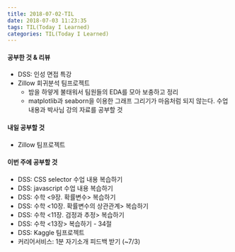 ```yaml
---
title: 2018-07-02-TIL
date: 2018-07-03 11:23:35
tags: TIL(Today I Learned)
categories: TIL(Today I Learned)
---
```


#### 공부한 것 & 리뷰
- DSS: 인성 면접 특강
- Zillow 회귀분석 팀프로젝트
	- 밤을 하얗게 불태워서 팀원들의 EDA를 모아 보충하고 정리
	- matplotlib과 seaborn을 이용한 그래프 그리기가 마음처럼 되지 않는다. 수업 내용과 박사님 강의 자료를 공부할 것   

#### 내일 공부할 것
- Zillow 팀프로젝트



#### 이번 주에 공부할 것
- DSS: CSS selector 수업 내용 복습하기
- DSS: javascript 수업 내용 복습하기
- DSS: 수학 <9장. 확률변수> 복습하기
- DSS: 수학 <10장. 확률변수의 상관관계> 복습하기
- DSS: 수학 <11장. 검정과 추정> 복습하기
- DSS: 수학 <13장> 복습하기 - 34절
- DSS: Kaggle 팀프로젝트
- 커리어서비스: 1분 자기소개 피드백 받기 (~7/3) 